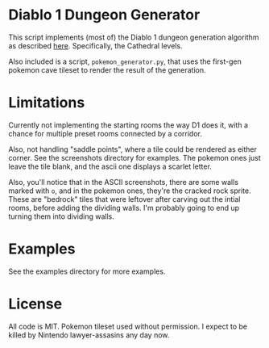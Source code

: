 # Diablo 1 Dungeon Generator

This script implements (most of) the Diablo 1 dungeon generation algorithm as described [here](https://www.boristhebrave.com/2019/07/14/dungeon-generation-in-diablo-1/
). Specifically, the Cathedral levels.

Also included is a script, `pokemon_generator.py`, that uses the first-gen pokemon cave tileset to render the result of the generation.

# Limitations

Currently not implementing the starting rooms the way D1 does it, with a chance for multiple preset rooms connected by a corridor. 

Also, not handling "saddle points", where a tile could be rendered as either corner. See the screenshots directory for examples. The pokemon ones just leave the tile blank, and the ascii one displays a scarlet letter.

Also, you'll notice that in the ASCII screenshots, there are some walls marked with `o`, and in the pokemon ones, they're the cracked rock sprite. These are "bedrock" tiles that were leftover after carving out the intial rooms, before adding the dividing walls. I'm probably going to end up turning them into dividing walls.

# Examples

See the examples directory for more examples.

# License

All code is MIT. Pokemon tileset used without permission. I expect to be killed by Nintendo lawyer-assasins any day now.